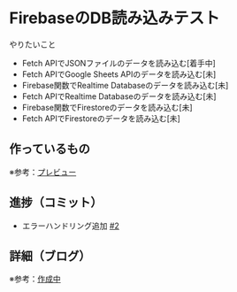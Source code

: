 # FirebaseのDB読み込みテスト

やりたいこと
* Fetch APIでJSONファイルのデータを読み込む[着手中]
* Fetch APIでGoogle Sheets APIのデータを読み込む[未]
* Firebase関数でRealtime Databaseのデータを読み込む[未]
* Fetch APIでRealtime Databaseのデータを読み込む[未]
* Firebase関数でFirestoreのデータを読み込む[未]
* Fetch APIでFirestoreのデータを読み込む[未]

## 作っているもの

※参考：[プレビュー](https://firebase-test-eta.vercel.app)

## 進捗（コミット）

- エラーハンドリング追加 [#2](https://github.com/ryo-i/firebase-test/issues/2)

## 詳細（ブログ）

※参考：[作成中]()